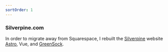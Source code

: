 ```yaml
---
sortOrder: 1
---
```


### Silverpine.com

In order to migrate away from Squarespace, I rebuilt the [Silverpine](https://www.silverpine.com/) website [Astro](https://astro.build/), Vue, and [GreenSock](https://greensock.com/).

<image-row class='expand-lg'>
  <responsive-img source='/images/phoenix/screenshot_1.png'></responsive-img>
  <responsive-img source='/images/phoenix/screenshot_2.png'></responsive-img>
</image-row>